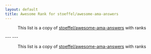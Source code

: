```yaml
---
layout: default
title: Awesome Rank for stoeffel/awesome-ama-answers
---
```


<p align="center">
	This list is a copy of <a href="https://github.com/stoeffel/awesome-ama-answers">stoeffel/awesome-ama-answers</a> with ranks
</p>
---
---
<p align="center">
	This list is a copy of <a href="https://github.com/stoeffel/awesome-ama-answers">stoeffel/awesome-ama-answers</a> with ranks
</p>
